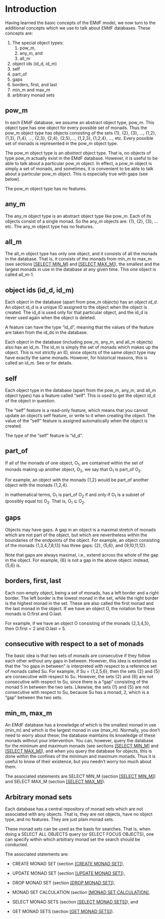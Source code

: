 # Introduction

Having learned the basic concepts of the EMdF model, we now turn to the
additional concepts which we use to talk about EMdF databases. These
concepts are:

1. The special object types:
    1. pow\_m,
    2. any\_m, and
    3. all\_m
2. object ids (id\_d, id\_m)
3. self
4. part\_of
5. gaps
6. borders, first, and last
7. min\_m and max\_m
8. arbitrary monad sets


## pow\_m

In each EMdF database, we assume an abstract object type, pow\_m. This
object type has one object for every possible set of monads. Thus the
pow\_m object type has objects consisting of the sets
{1}, {2}, {3}, …, {1,2}, {1,3}, {1,4}, …, {2,3}, {2,4}, {2,5},…, {1,2,3}, {1,2,4}, …, etc. Every possible set of monads is represented in the pow\_m object
type.

The pow\_m object type is an *abstract* object type. That is, no objects
of type pow\_m actually exist in the EMdF database. However, it is
useful to be able to talk about a particular pow\_m object. In effect, a
pow\_m object is simply a set of monads, and sometimes, it is convenient
to be able to talk about a particular pow\_m object. This is especially
true with gaps (see below).

The pow\_m object type has no features.

## any\_m

The any\_m object type is an abstract object type like pow\_m. Each of
its objects consist of a single monad. So the any\_m objects are:
{1}, {2}, {3}, … etc. The any\_m object type has no
features.

## all\_m

The all\_m object type has only one object, and it consists of all the
monads in the database. That is, it consists of the monads from min\_m
to max\_m (see sections [\[SELECT MIN\_M\]](/mql/data/globaldata/selectminm/) and
[\[SELECT MAX\_M\]](/mql/data/globaldata/selectmaxm/)), the smallest and the largest
monads in use in the database at any given time. This one object is
called all\_m-1.

## object ids (id\_d, id\_m)

Each object in the database (apart from pow\_m objects) has an *object
id\_d*. An object id\_d is a unique ID assigned to the object when the
object is created. The id\_d is used only for that particular object, and the id\_d is never used again when the object is deleted.

A feature can have the type “id\_d”, meaning that the values of the
feature are taken from the id\_ds in the database.

Each object in the database (including pow\_m, any\_m, and all\_m
objects) also has an id\_m. The id\_m is simply the set of monads which
makes up the object. This is not strictly an ID, since objects of the
same object type may have exactly the same monads. However, for
historical reasons, this is called an id\_m. See  or  for details.

## self

Each object type in the database (apart from the pow\_m, any\_m, and
all\_m object types) has a feature called “self”. This is used to get
the object id\_d of the object in question.

The “self” feature is a read-only feature, which means that you cannot
update an object’s self feature, or write to it when creating the
object. The value of the “self” feature is assigned automatically when
the object is created.

The type of the “self” feature is “id\_d”.

## part\_of

If all of the monads of one object, O<sub>1</sub>, are contained
within the set of monads making up another object, O<sub>2</sub>, we
say that O<sub>1</sub> is part\_of O<sub>2</sub>.

For example, an object with the monads
{1,2} would be part\_of another object
with the monads {1,2,4}.

In mathematical terms, O<sub>1</sub> is part\_of O<sub>2</sub> if and
only if O<sub>1</sub> is a subset of (possibly equal to)
O<sub>2</sub>. That is, O<sub>1</sub> ⊆ O<sub>2</sub>.

## gaps

Objects may have gaps. A gap in an object is a maximal stretch of
monads which are not part of the object, but which are nevertheless
within the boundaries of the endpoints of the object. For example, an
object consisting of the monads {1,3,4,7,8,13} has three gaps: {2},
{5,6}, and {9,10,11,12}.

Note that gaps are always maximal, i.e., extend across the whole of
the gap in the object. For example, {6} is not a gap in the above
object: instead, {5,6} is.

## borders, first, last

Each non-empty object, being a set of monads, has a left border and a
right border. The left border is the lowest monad in the set, while the
right border is the highest monad in the set. These are also called the
first monad and the last monad in the object. If we have an object O, the notation for these monads is O.first and O.last.

For example, if we have an object O consisting of the monads
{2,3,4,5}, then O.first = 2 and O.last =
5.

## consecutive with respect to a set of monads

The basic idea is that two sets of monads are consecutive if they follow
each other without any gaps in between. However, this idea is extended
so that the “no gaps in between” is interpreted with respect to a
reference set of monads called Su. For example, if Su =
{1,2,5,6}, then the sets
{2} and {5}
are consecutive with respect to Su. However, the sets
{2} and {6}
are not consecutive with respect to Su, since there is a “gap”
consisting of the monad 5 in between the two sets. Likewise, the sets
{1} and {5}
are not consecutive with respect to Su, because Su has a monad, 2, which
is a “gap” between the two sets.

## min\_m, max\_m

An EMdF database has a knowledge of which is the smallest monad in use
(min\_m) and which is the largest monad in use (max\_m). Normally, you
don’t need to worry about these; the database maintains its knowledge of
these monads without your intervention. You can, however, query the
database for the minimum and maximum monads (see sections
[\[SELECT MIN\_M\]](/mql/data/globaldata/selectminm/) and
[\[SELECT MAX\_M\]](/mql/data/globaldata/selectmaxm/)), and when you query the database
for objects, this is done within the confines of the minimum and maximum
monads. Thus it is useful to know of their existence, but you needn’t
worry too much about them.

The associated statements are SELECT MIN\_M (section [\[SELECT MIN\_M\]](/mql/data/globaldata/selectminm/)) and SELECT MAX\_M (section
[\[SELECT MAX\_M\]](/mql/data/globaldata/selectmaxm/)).

## Arbitrary monad sets

Each database has a central repository of monad sets which are not
associated with any objects. That is, they are not objects, have no
object type, and no features. They are just plain monad sets.

These monad sets can be used as the basis for searches. That is, when
doing a SELECT ALL OBJECTS query (or SELECT FOCUS OBJECTS), one can
specify within which arbitrary monad set the search should be conducted.

The associated statements are:

- CREATE MONAD SET (section [\[CREATE MONAD
  SET\]](/mql/data/monadsets/createmonadset/)),

- UPDATE MONAD SET (section [\[UPDATE MONAD
  SET\]](mql/data/monadsets/updatemonadset/)),

- DROP MONAD SET (section [\[DROP MONAD
  SET\]](/mql/data/monadsets/dropmonadset/)), 

- MONAD SET CALCULATION (section [\[MONAD SET CALCULATION\]](/mql/data/monadsets/monadsetcalculation/),

- SELECT MONAD SETS (section [\[SELECT MONAD
  SETS\]](/mql/data/monadsets/selectmonadsets/)), and

- GET MONAD SETS (section [\[GET MONAD
  SETS\]](/mql/data/monadsets/getmonadsets/)).




